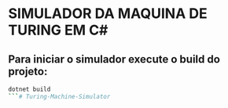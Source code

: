 # SIMULADOR DA MAQUINA DE TURING EM C#
## Para iniciar o simulador execute o build do projeto:

```bash
dotnet build
```#   T u r i n g - M a c h i n e - S i m u l a t o r  
 
